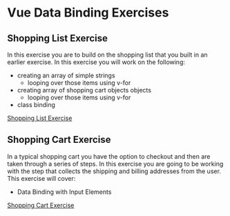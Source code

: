 # Vue Data Binding Exercises

## Shopping List Exercise

In this exercise you are to build on the shopping list that you built in an earlier exercise. In this exercise you will work on the following:

- creating an array of simple strings
  - looping over those items using v-for
- creating array of shopping cart objects objects
  - looping over those items using v-for
- class binding

[Shopping List Exercise](./shopping-list-exercise/README.md)

## Shopping Cart Exercise

In a typical shopping cart you have the option to checkout and then are taken through a series of steps. In this exercise you are going to be working with the step that collects the shipping and billing addresses from the user. This exercise will cover:

- Data Binding with Input Elements

[Shopping Cart Exercise](./shopping-cart-exercise/README.md)
